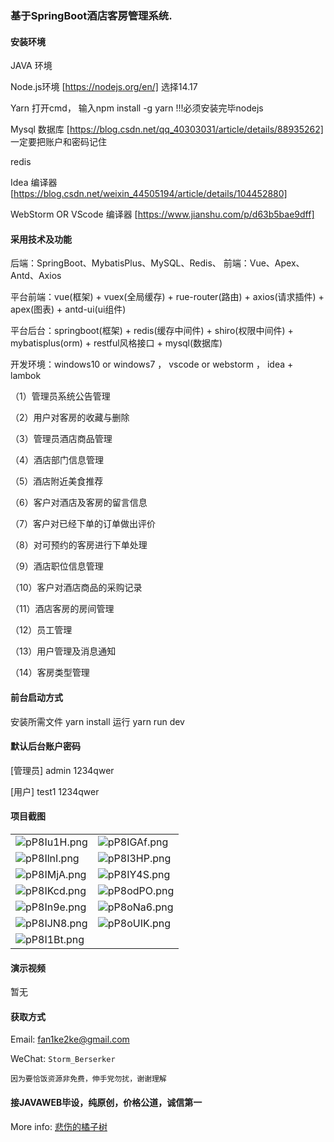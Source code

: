 ### 基于SpringBoot酒店客房管理系统.


#### 安装环境

JAVA 环境 

Node.js环境 [https://nodejs.org/en/] 选择14.17

Yarn 打开cmd， 输入npm install -g yarn !!!必须安装完毕nodejs

Mysql 数据库 [https://blog.csdn.net/qq_40303031/article/details/88935262] 一定要把账户和密码记住

redis

Idea 编译器 [https://blog.csdn.net/weixin_44505194/article/details/104452880]

WebStorm OR VScode 编译器 [https://www.jianshu.com/p/d63b5bae9dff]

#### 采用技术及功能

后端：SpringBoot、MybatisPlus、MySQL、Redis、
前端：Vue、Apex、Antd、Axios

平台前端：vue(框架) + vuex(全局缓存) + rue-router(路由) + axios(请求插件) + apex(图表)  + antd-ui(ui组件)

平台后台：springboot(框架) + redis(缓存中间件) + shiro(权限中间件) + mybatisplus(orm) + restful风格接口 + mysql(数据库)

开发环境：windows10 or windows7 ， vscode or webstorm ， idea + lambok

（1）管理员系统公告管理

（2）用户对客房的收藏与删除

（3）管理员酒店商品管理

（4）酒店部门信息管理

（5）酒店附近美食推荐

（6）客户对酒店及客房的留言信息

（7）客户对已经下单的订单做出评价

（8）对可预约的客房进行下单处理

（9）酒店职位信息管理

（10）客户对酒店商品的采购记录

（11）酒店客房的房间管理

（12）员工管理

（13）用户管理及消息通知

（14）客房类型管理


#### 前台启动方式
安装所需文件 yarn install 
运行 yarn run dev

#### 默认后台账户密码
[管理员]
admin
1234qwer

[用户]
test1
1234qwer

#### 项目截图

|  |  |
|---------------------|---------------------|
|![pP8Iu1H.png](https://s1.ax1x.com/2023/08/20/pP8Iu1H.png) | ![pP8IGAf.png](https://s1.ax1x.com/2023/08/20/pP8IGAf.png) |
|![pP8IlnI.png](https://s1.ax1x.com/2023/08/20/pP8IlnI.png) | ![pP8I3HP.png](https://s1.ax1x.com/2023/08/20/pP8I3HP.png) |
|![pP8IMjA.png](https://s1.ax1x.com/2023/08/20/pP8IMjA.png) | ![pP8IY4S.png](https://s1.ax1x.com/2023/08/20/pP8IY4S.png) |
|![pP8IKcd.png](https://s1.ax1x.com/2023/08/20/pP8IKcd.png) | ![pP8odPO.png](https://s1.ax1x.com/2023/08/20/pP8odPO.png) |
|![pP8In9e.png](https://s1.ax1x.com/2023/08/20/pP8In9e.png) | ![pP8oNa6.png](https://s1.ax1x.com/2023/08/20/pP8oNa6.png) |
|![pP8IJN8.png](https://s1.ax1x.com/2023/08/20/pP8IJN8.png) | ![pP8oUIK.png](https://s1.ax1x.com/2023/08/20/pP8oUIK.png) |
|![pP8I1Bt.png](https://s1.ax1x.com/2023/08/20/pP8I1Bt.png) 



#### 演示视频

暂无

#### 获取方式

Email: fan1ke2ke@gmail.com

WeChat: `Storm_Berserker`

`因为要恰饭资源非免费，伸手党勿扰，谢谢理解`

#### 接JAVAWEB毕设，纯原创，价格公道，诚信第一

More info: [悲伤的橘子树](https://berserker287.github.io/)
